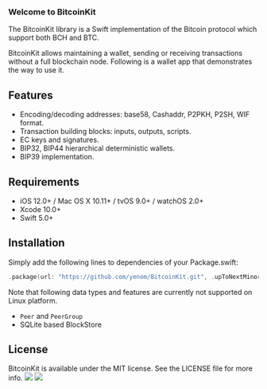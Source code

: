 ### Welcome to BitcoinKit

The BitcoinKit library is a Swift implementation of the Bitcoin protocol which support both BCH and BTC.

BitcoinKit allows maintaining a wallet, sending or receiving transactions without a full blockchain node. Following is a wallet app that demonstrates the way to use it.

Features
--------

- Encoding/decoding addresses: base58, Cashaddr, P2PKH, P2SH, WIF format.
- Transaction building blocks: inputs, outputs, scripts.
- EC keys and signatures.
- BIP32, BIP44 hierarchical deterministic wallets.
- BIP39 implementation.

Requirements
------------
- iOS 12.0+ / Mac OS X 10.11+ / tvOS 9.0+ / watchOS 2.0+
- Xcode 10.0+
- Swift 5.0+

Installation
------------

Simply add the following lines to dependencies of your Package.swift:

```swift
.package(url: "https://github.com/yenom/BitcoinKit.git", .upToNextMinor(from: "1.1.0"))
```

Note that following data types and features are currently not supported on Linux platform.  

* `Peer` and `PeerGroup`
* SQLite based BlockStore

License
-------

BitcoinKit is available under the MIT license. See the LICENSE file for more info.
<a href="https://opencollective.com/BitcoinKit/sponsor/8/website" target="_blank"><img src="https://opencollective.com/BitcoinKit/sponsor/8/avatar.svg"></a>
<a href="https://opencollective.com/BitcoinKit/sponsor/9/website" target="_blank"><img src="https://opencollective.com/BitcoinKit/sponsor/9/avatar.svg"></a>


